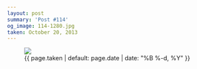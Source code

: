 ```yaml
---
layout: post
summary: 'Post #114'
og_image: 114-1280.jpg
taken: October 20, 2013
---
```


<figure class="post">
<img sizes="(min-width: 700px) 50vw, calc(100vw - 2rem)" src="{{ site.assets_url }}/114-640.jpg" srcset="{{ site.assets_url }}/114-1280.jpg 1280w, {{ site.assets_url }}/114-960.jpg 960w, {{ site.assets_url }}/114-640.jpg 640w, {{ site.assets_url }}/114-320.jpg 320w"/>
<figcaption>
<time>{{ page.taken | default: page.date | date: "%B %-d, %Y" }}</time>
</figcaption>
</figure>
